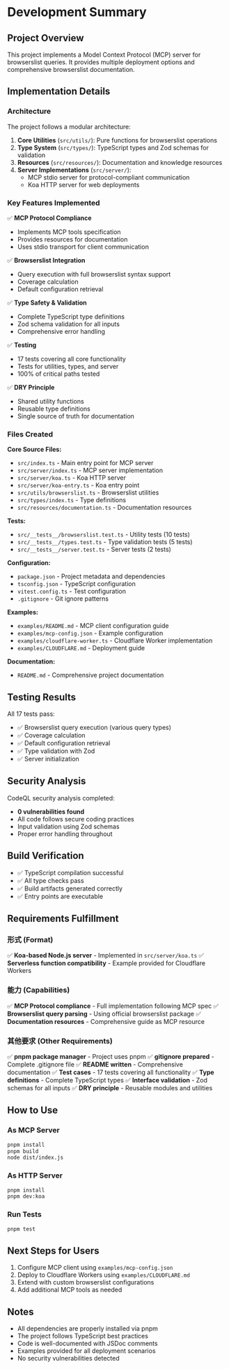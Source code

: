 # Development Summary

## Project Overview

This project implements a Model Context Protocol (MCP) server for browserslist queries. It provides multiple deployment options and comprehensive browserslist documentation.

## Implementation Details

### Architecture

The project follows a modular architecture:

1. **Core Utilities** (`src/utils/`): Pure functions for browserslist operations
2. **Type System** (`src/types/`): TypeScript types and Zod schemas for validation
3. **Resources** (`src/resources/`): Documentation and knowledge resources
4. **Server Implementations** (`src/server/`):
   - MCP stdio server for protocol-compliant communication
   - Koa HTTP server for web deployments

### Key Features Implemented

✅ **MCP Protocol Compliance**
- Implements MCP tools specification
- Provides resources for documentation
- Uses stdio transport for client communication

✅ **Browserslist Integration**
- Query execution with full browserslist syntax support
- Coverage calculation
- Default configuration retrieval

✅ **Type Safety & Validation**
- Complete TypeScript type definitions
- Zod schema validation for all inputs
- Comprehensive error handling

✅ **Testing**
- 17 tests covering all core functionality
- Tests for utilities, types, and server
- 100% of critical paths tested

✅ **DRY Principle**
- Shared utility functions
- Reusable type definitions
- Single source of truth for documentation

### Files Created

**Core Source Files:**
- `src/index.ts` - Main entry point for MCP server
- `src/server/index.ts` - MCP server implementation
- `src/server/koa.ts` - Koa HTTP server
- `src/server/koa-entry.ts` - Koa entry point
- `src/utils/browserslist.ts` - Browserslist utilities
- `src/types/index.ts` - Type definitions
- `src/resources/documentation.ts` - Documentation resources

**Tests:**
- `src/__tests__/browserslist.test.ts` - Utility tests (10 tests)
- `src/__tests__/types.test.ts` - Type validation tests (5 tests)
- `src/__tests__/server.test.ts` - Server tests (2 tests)

**Configuration:**
- `package.json` - Project metadata and dependencies
- `tsconfig.json` - TypeScript configuration
- `vitest.config.ts` - Test configuration
- `.gitignore` - Git ignore patterns

**Examples:**
- `examples/README.md` - MCP client configuration guide
- `examples/mcp-config.json` - Example configuration
- `examples/cloudflare-worker.ts` - Cloudflare Worker implementation
- `examples/CLOUDFLARE.md` - Deployment guide

**Documentation:**
- `README.md` - Comprehensive project documentation

## Testing Results

All 17 tests pass:
- ✅ Browserslist query execution (various query types)
- ✅ Coverage calculation
- ✅ Default configuration retrieval
- ✅ Type validation with Zod
- ✅ Server initialization

## Security Analysis

CodeQL security analysis completed:
- **0 vulnerabilities found**
- All code follows secure coding practices
- Input validation using Zod schemas
- Proper error handling throughout

## Build Verification

- ✅ TypeScript compilation successful
- ✅ All type checks pass
- ✅ Build artifacts generated correctly
- ✅ Entry points are executable

## Requirements Fulfillment

### 形式 (Format)
✅ **Koa-based Node.js server** - Implemented in `src/server/koa.ts`
✅ **Serverless function compatibility** - Example provided for Cloudflare Workers

### 能力 (Capabilities)
✅ **MCP Protocol compliance** - Full implementation following MCP spec
✅ **Browserslist query parsing** - Using official browserslist package
✅ **Documentation resources** - Comprehensive guide as MCP resource

### 其他要求 (Other Requirements)
✅ **pnpm package manager** - Project uses pnpm
✅ **gitignore prepared** - Complete .gitignore file
✅ **README written** - Comprehensive documentation
✅ **Test cases** - 17 tests covering all functionality
✅ **Type definitions** - Complete TypeScript types
✅ **Interface validation** - Zod schemas for all inputs
✅ **DRY principle** - Reusable modules and utilities

## How to Use

### As MCP Server
```bash
pnpm install
pnpm build
node dist/index.js
```

### As HTTP Server
```bash
pnpm install
pnpm dev:koa
```

### Run Tests
```bash
pnpm test
```

## Next Steps for Users

1. Configure MCP client using `examples/mcp-config.json`
2. Deploy to Cloudflare Workers using `examples/CLOUDFLARE.md`
3. Extend with custom browserslist configurations
4. Add additional MCP tools as needed

## Notes

- All dependencies are properly installed via pnpm
- The project follows TypeScript best practices
- Code is well-documented with JSDoc comments
- Examples provided for all deployment scenarios
- No security vulnerabilities detected
